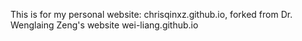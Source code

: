 This is for my personal website: chrisqinxz.github.io, 
forked from Dr. Wenglaing Zeng's website wei-liang.github.io
